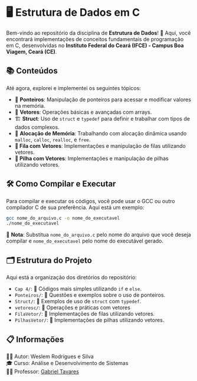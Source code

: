 # 🖥️ Estrutura de Dados em C

Bem-vindo ao repositório da disciplina de **Estrutura de Dados**! 🚀 Aqui, você encontrará implementações de conceitos fundamentais de programação em C, desenvolvidas no **Instituto Federal do Ceará (IFCE) - Campus Boa Viagem, Ceará (CE)**.

## 📚 Conteúdos

Até agora, explorei e implementei os seguintes tópicos:

- 🔗 **Ponteiros**: Manipulação de ponteiros para acessar e modificar valores na memória.
- 🧮 **Vetores**: Operações básicas e avançadas com arrays.
- 🏗️ **Struct**: Uso de `struct` e `typedef` para definir e trabalhar com tipos de dados complexos.
- 💾 **Alocação de Memória**: Trabalhando com alocação dinâmica usando `malloc`, `calloc`, `realloc`, e `free`.
- **🚶 Fila com Vetores**: Implementações e manipulação de filas utilizando vetores.
- **🧱 Pilha com Vetores**: Implementações e manipulação de pilhas utilizando vetores.

## 🛠️ Como Compilar e Executar

Para compilar e executar os códigos, você pode usar o GCC ou outro compilador C de sua preferência. Aqui está um exemplo:

```bash
gcc nome_do_arquivo.c -o nome_do_executavel
./nome_do_executavel
```

📌 **Nota**: Substitua `nome_do_arquivo.c` pelo nome do arquivo que você deseja compilar e `nome_do_executavel` pelo nome do executável gerado.

## 🗂️ Estrutura do Projeto

Aqui está a organização dos diretórios do repositório:

- `Cap 4/`: 📁 Códigos mais simples utilizando `if` e `else`.
- `Ponteiros/`: 📁 Questões e exemplos sobre o uso de ponteiros.
- `Struct/`: 📁 Exemplos de uso de `struct` com `typedef`.
- `vetoresc/`: 📁 Operações e práticas com vetores
- `FilaVetor/`: 📁 Implementações de filas utilizando vetores.
- `PilhasVetor/`: 📁 Implementações de pilhas utilizando vetores.

## 📋 Informações

🧑‍💻 Autor: Weslem Rodrigues e Silva  
🎓 Curso: Análise e Desenvolvimento de Sistemas  
👨‍🏫 Professor: [Gabriel Tavares](https://github.com/gabruektavaresmelo)
